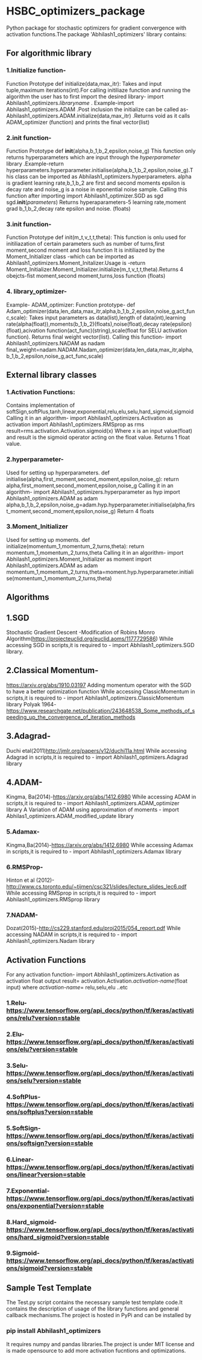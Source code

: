 # HSBC_optimizers_package
Python package for stochastic optimizers for gradient convergence with activation functions.The package 'Abhilash1_optimizers' library contains:
## For algorithmic library
### 1.Initialize function-
Function Prototype
def initialize(data,max_itr):
Takes and input tuple,maximum iterations(int).For calling initiliaze function and running the algorithm the user has to first import the desired library- import Abhilash1_optimizers.*libraryname* . Example-import Abhilash1_optimizers.ADAM .Post inclusion the initialize can be called as- Abhilash1_optimizers.ADAM.initialize(data,max_itr) .Returns void as it calls ADAM_optimizer (function) and prints the final vector(list)

### 2.__init__ function-
Function Prototype
def __init__(alpha,b_1,b_2,epsilon,noise_g)
This function only returns hyperparameters which are input through the *hyperparameter* library .Example-return hyperparameters.hyperparameter.initialise(alpha,b_1,b_2,epsilon,noise_g).This class can be imported as Abhilash1_optimizers.hyperparameters. alpha is gradient learning rate,b_1,b_2 are first and second moments epsilon is decay rate and noise_g is a noise in eponential noise sample. Calling this function after importing
import Abhilash1_optimizer.SGD as sgd
sgd.__init__(*parameters*)  Returns hyperaparameters-5 learning rate,moment grad b_1,b_2,decay rate epsilon and noise. (floats)

### 3.init function-
Function Prototype
def init(m_t,v_t,t,theta):
This function is onlu used for initiliazation of certain parameters such as number of turns,first moment,second moment and loss function
It is initiliazed by the Moment_Initializer class -which can be imported as Abhilash1_optimizers.Moment_Initalizer.Usage is -return Moment_Initializer.Moment_Initializer.initialize(m_t,v_t,t,theta).Returns 4 obejcts-fist moment,second moment,turns,loss function (floats)

### 4. library_optimizer-
Example- ADAM_optimizer:
Function prototype-
def Adam_optimizer(data,len_data,max_itr,alpha,b_1,b_2,epsilon,noise_g,act_func,scale):
Takes input parameters as data(list),length of data(int),learning rate(alpha(float)),moments(b_1,b_2)(floats),noise(float),decay rate(epsilon)(float),acivation function(act_func)(string),scale(float for SELU activation function). Returns final weight vector(list).
Calling this function-
import Abhilash1_optimizers.NADAM as nadam
final_weight=nadam.NADAM.Nadam_optimizer(data,len_data,max_itr,alpha,b_1,b_2,epsilon,noise_g,act_func,scale)


## External library classes
### 1.Activation Functions:
Contains implementation of softSign,softPlus,tanh,linear,exponential,relu,elu,selu,hard_sigmoid,sigmoid
Calling it in an algorithm-
import Abhilash1_optimizers.Activation as activation
import Abhilash1_optimizers.RMSprop as rms
result=rms.activation.Activation.sigmoid(x)
Where x is an input value(float) and result is the sigmoid operator acting on the float value.
Returns 1 float value.

### 2.hyperparameter-
Used for setting up hyperparameters.
def initialise(alpha,first_moment,second_moment,epsilon,noise_g):
        return alpha,first_moment,second_moment,epsilon,noise_g
Calling it in an algorithm-
import Abhilash1_optimizers.hyperparameter as hyp
import Abhilash1_optimizers.ADAM as adam
alpha,b_1,b_2,epsilon,noise_g=adam.hyp.hyperparameter.initialise(alpha,first_moment,second_moment,epsilon,noise_g)
Return 4 floats

### 3.Moment_Initializer
Used for setting up moments.
 def initialize(momentum_1,momentum_2,turns,theta):
        return momentum_1,momentum_2,turns,theta
Calling it in an algorithm-
import Abhilash1_optimizers.Moment_Initializer as moment
import Abhilash1_optimizers.ADAM as adam
momentum_1,momentum_2,turns,theta=moment.hyp.hyperparameter.initialise(momentum_1,momentum_2,turns,theta)

        

## Algorithms
## 1.SGD
Stochastic Gradient Descent -Modification of Robins Monro Algorithm(https://projecteuclid.org/euclid.aoms/1177729586)
While accessing SGD in scripts,it is required to - import Abhilash1_optimizers.SGD library.
## 2.Classical Momentum-
https://arxiv.org/abs/1910.03197  Adding momentum operator with the SGD to have a better optimization function
While accessing ClassicMomentum in scripts,it is required to - import Abhilash1_optimizers.ClassicMomentum library
Polyak 1964-https://www.researchgate.net/publication/243648538_Some_methods_of_speeding_up_the_convergence_of_iteration_methods
## 3.Adagrad-
Duchi etal(2011)http://jmlr.org/papers/v12/duchi11a.html 
While accessing Adagrad in scripts,it is required to - import Abhilash1_optimizers.Adagrad library
## 4.ADAM-
Kingma, Ba(2014)-https://arxiv.org/abs/1412.6980
While accessing ADAM in scripts,it is required to - import Abhilash1_optimizers.ADAM_optimizer library
A Variation of ADAM using approximation of moments - import Abhilas1_optimizers.ADAM_modified_update library
### 5.Adamax-
Kingma,Ba(2014)-https://arxiv.org/abs/1412.6980
While accessing Adamax in scripts,it is required to - import Abhilash1_optimizers.Adamax library
### 6.RMSProp-
Hinton et al (2012)-http://www.cs.toronto.edu/~tijmen/csc321/slides/lecture_slides_lec6.pdf
While accessing RMSprop in scripts,it is required to - import Abhilash1_optimizers.RMSprop library
### 7.NADAM-
Dozat(2015)-http://cs229.stanford.edu/proj2015/054_report.pdf
While accessing NADAM in scripts,it is required to - import Abhilash1_optimizers.Nadam library

## Activation Functions
For any activation function- 
import Abhilash1_optimizers.Activation as activation
float output result= activation.Activation.*activation-name*(float input) where *activation-name*= relu,selu,elu ..etc
### 1.Relu-https://www.tensorflow.org/api_docs/python/tf/keras/activations/relu?version=stable
### 2.Elu-https://www.tensorflow.org/api_docs/python/tf/keras/activations/elu?version=stable
### 3.Selu-https://www.tensorflow.org/api_docs/python/tf/keras/activations/selu?version=stable 
### 4.SoftPlus-https://www.tensorflow.org/api_docs/python/tf/keras/activations/softplus?version=stable
### 5.SoftSign-https://www.tensorflow.org/api_docs/python/tf/keras/activations/softsign?version=stable
### 6.Linear-https://www.tensorflow.org/api_docs/python/tf/keras/activations/linear?version=stable
### 7.Exponential-https://www.tensorflow.org/api_docs/python/tf/keras/activations/exponential?version=stable
### 8.Hard_sigmoid-https://www.tensorflow.org/api_docs/python/tf/keras/activations/hard_sigmoid?version=stable
### 9.Sigmoid-https://www.tensorflow.org/api_docs/python/tf/keras/activations/sigmoid?version=stable

## Sample Test Template
The Test.py script contains the necessary sample test template code.It contains the description of usage of the library functions and general callback mechanisms.The project is hosted in PyPi and can be installed by 
### pip install Abhilash1_optimizers
It requires numpy and pandas libraries.The project is under MIT license and is made opensource to add more activation fucntions and optimizations.
